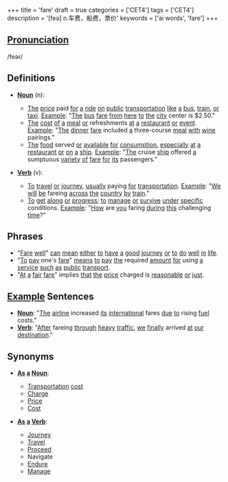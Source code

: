 +++
title = 'fare'
draft = true
categories = ['CET4']
tags = ['CET4']
description = '[feə] n.车费，船费，票价'
keywords = ['ai words', 'fare']
+++

## [Pronunciation](/post/pronunciation/)
/feər/

## Definitions
- **[Noun](/post/noun/)** (n): 
  - [The](/post/the/) [price](/post/price/) paid [for](/post/for/) [a](/post/a/) [ride](/post/ride/) [on](/post/on/) [public](/post/public/) [transportation](/post/transportation/) [like](/post/like/) [a](/post/a/) [bus](/post/bus/), [train](/post/train/), [or](/post/or/) [taxi](/post/taxi/). [Example](/post/example/): "[The](/post/the/) [bus](/post/bus/) [fare](/post/fare/) [from](/post/from/) [here](/post/here/) [to](/post/to/) [the](/post/the/) [city](/post/city/) center is $2.50."
  - [The](/post/the/) [cost](/post/cost/) [of](/post/of/) [a](/post/a/) [meal](/post/meal/) [or](/post/or/) refreshments [at](/post/at/) [a](/post/a/) [restaurant](/post/restaurant/) [or](/post/or/) [event](/post/event/). [Example](/post/example/): "[The](/post/the/) [dinner](/post/dinner/) [fare](/post/fare/) included [a](/post/a/) three-course [meal](/post/meal/) [with](/post/with/) [wine](/post/wine/) pairings."
  - [The](/post/the/) [food](/post/food/) served [or](/post/or/) [available](/post/available/) [for](/post/for/) [consumption](/post/consumption/), [especially](/post/especially/) [at](/post/at/) [a](/post/a/) [restaurant](/post/restaurant/) [or](/post/or/) [on](/post/on/) [a](/post/a/) [ship](/post/ship/). [Example](/post/example/): "[The](/post/the/) cruise [ship](/post/ship/) offered [a](/post/a/) sumptuous [variety](/post/variety/) [of](/post/of/) [fare](/post/fare/) [for](/post/for/) [its](/post/its/) passengers."
  
- **[Verb](/post/verb/)** (v):
  - [To](/post/to/) [travel](/post/travel/) [or](/post/or/) [journey](/post/journey/), [usually](/post/usually/) paying [for](/post/for/) [transportation](/post/transportation/). [Example](/post/example/): "[We](/post/we/) [will](/post/will/) [be](/post/be/) fareing [across](/post/across/) [the](/post/the/) [country](/post/country/) [by](/post/by/) [train](/post/train/)."
  - [To](/post/to/) [get](/post/get/) [along](/post/along/) [or](/post/or/) [progress](/post/progress/); [to](/post/to/) [manage](/post/manage/) [or](/post/or/) [survive](/post/survive/) [under](/post/under/) [specific](/post/specific/) conditions. [Example](/post/example/): "[How](/post/how/) are [you](/post/you/) faring [during](/post/during/) [this](/post/this/) challenging [time](/post/time/)?"

## Phrases
- "[Fare](/post/fare/) [well](/post/well/)" [can](/post/can/) [mean](/post/mean/) [either](/post/either/) [to](/post/to/) [have](/post/have/) [a](/post/a/) [good](/post/good/) [journey](/post/journey/) [or](/post/or/) [to](/post/to/) [do](/post/do/) [well](/post/well/) [in](/post/in/) [life](/post/life/).
- "[To](/post/to/) [pay](/post/pay/) one's [fare](/post/fare/)" [means](/post/means/) [to](/post/to/) [pay](/post/pay/) [the](/post/the/) required [amount](/post/amount/) [for](/post/for/) using [a](/post/a/) [service](/post/service/) [such](/post/such/) [as](/post/as/) [public](/post/public/) [transport](/post/transport/).
- "[At](/post/at/) [a](/post/a/) [fair](/post/fair/) [fare](/post/fare/)" implies [that](/post/that/) [the](/post/the/) [price](/post/price/) charged is [reasonable](/post/reasonable/) [or](/post/or/) [just](/post/just/).

## [Example](/post/example/) Sentences
- **[Noun](/post/noun/)**: "[The](/post/the/) [airline](/post/airline/) increased [its](/post/its/) [international](/post/international/) fares [due](/post/due/) [to](/post/to/) rising [fuel](/post/fuel/) costs."
- **[Verb](/post/verb/)**: "[After](/post/after/) fareing [through](/post/through/) [heavy](/post/heavy/) [traffic](/post/traffic/), [we](/post/we/) [finally](/post/finally/) arrived [at](/post/at/) [our](/post/our/) [destination](/post/destination/)."

## Synonyms
- **[As](/post/as/) [a](/post/a/) [Noun](/post/noun/)**:
  - [Transportation](/post/transportation/) [cost](/post/cost/)
  - [Charge](/post/charge/)
  - [Price](/post/price/)
  - [Cost](/post/cost/)
  
- **[As](/post/as/) [a](/post/a/) [Verb](/post/verb/)**:
  - [Journey](/post/journey/)
  - [Travel](/post/travel/)
  - [Proceed](/post/proceed/)
  - Navigate
  - [Endure](/post/endure/)
  - [Manage](/post/manage/)
